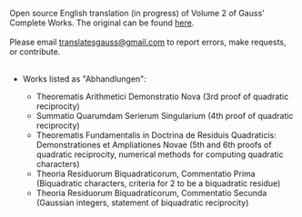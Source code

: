 Open source English translation (in progress) of Volume 2 of Gauss' Complete Works.  The original can be found <a href="https://gdz.sub.uni-goettingen.de/id/PPN23599524X">here</a>. <br> <br>
Please email translatesgauss@gmail.com to report errors, make requests, or contribute. <br><br>

- Works listed as "Abhandlungen":
  
  - Theorematis Arithmetici Demonstratio Nova (3rd proof of quadratic reciprocity)<br>
  - Summatio Quarumdam Serierum Singularium (4th proof of quadratic reciprocity)<br>
  - Theorematis Fundamentalis in Doctrina de Residuis Quadraticis: Demonstrationes et Ampliationes Novae (5th and 6th proofs of quadratic reciprocity, numerical methods for computing quadratic characters)
  - Theoria Residuorum Biquadraticorum, Commentatio Prima (Biquadratic characters, criteria for 2 to be a biquadratic residue) 
  - Theoria Residuorum Biquadraticorum, Commentatio Secunda (Gaussian integers, statement of biquadratic reciprocity)

